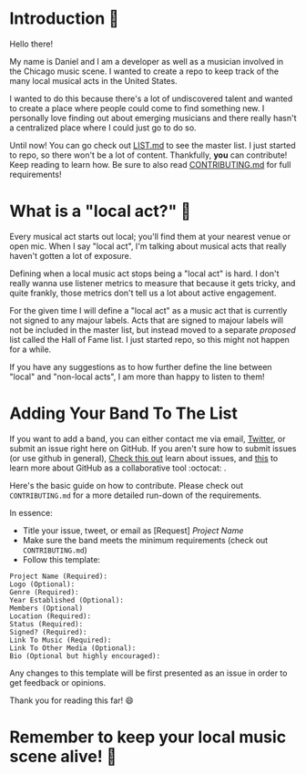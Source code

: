 # Introduction :wave:

Hello there!

My name is Daniel and I am a developer as well as a musician involved in the Chicago music scene. I wanted to create a repo to keep track of the many local musical acts in the United States.

I wanted to do this because there's a lot of undiscovered talent and wanted to create a place where people could come to find something new. I personally love finding out about emerging musicians and there really hasn't a centralized place where I could just go to do so.

Until now!
You can go check out [LIST.md](placeholder) to see the master list. I just started to repo, so there won't be a lot of content. Thankfully, **you** can contribute! Keep reading to learn how. Be sure to also read [CONTRIBUTING.md](https://github.com/SubSeven57/TheLocalScene/blob/master/CONTRIBUTING.md) for full requirements!

# What is a "local act?" 🤔
Every musical act starts out local; you'll find them at your nearest venue or open mic. When I say "local act", I'm talking about musical acts that really haven't gotten a lot of exposure.

Defining when a local music act stops being a "local act" is hard. I don't really wanna use listener metrics to measure that because it gets tricky, and quite frankly, those metrics don't tell us a lot about active engagement.

For the given time I will define a "local act" as a music act that is currently not signed to any majour labels. Acts that are signed to majour labels will not be included in the master list, but instead moved to a separate _proposed_ list called the Hall of Fame list. I just started repo, so this might not happen for a while.

If you have any suggestions as to how further define the line between "local" and "non-local acts", I am more than happy to listen to them!

# Adding Your Band To The List

If you want to add a band, you can either contact me via email, [Twitter](https://twitter.com/AScarletDawn/), or submit an issue right here on GitHub. If you aren't sure how to submit issues (or use github in general), [Check this out](https://guides.github.com/features/issues/) learn about issues, and [this](https://guides.github.com/activities/hello-world/) to learn more about GitHub as a collaborative tool :octocat: .

Here's the basic guide on how to contribute. Please check out ```CONTRIBUTING.md``` for a more detailed run-down of the requirements.

In essence:
* Title your issue, tweet, or email as [Request] _Project Name_
* Make sure the band meets the minimum requirements (check out `CONTRIBUTING.md`)
* Follow this template:

```
Project Name (Required):
Logo (Optional):
Genre (Required):
Year Established (Optional):
Members (Optional)
Location (Required):
Status (Required):
Signed? (Required):
Link To Music (Required):
Link To Other Media (Optional):
Bio (Optional but highly encouraged):
```

Any changes to this template will be first presented as an issue in order to get feedback or opinions.

Thank you for reading this far! :smile:

# Remember to keep your local music scene alive! 🤘
